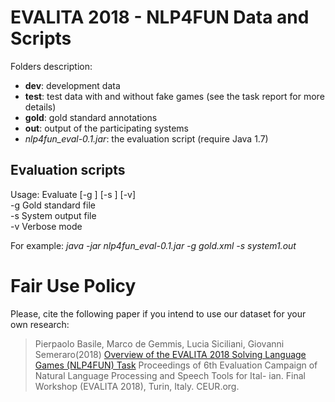 EVALITA 2018 - NLP4FUN Data and Scripts
==========================================

Folders description:
* **dev**: development data
* **test**: test data with and without fake games (see the task report for more details)
* **gold**: gold standard annotations
* **out**: output of the participating systems
* *nlp4fun_eval-0.1.jar*: the evaluation script (require Java 1.7)

Evaluation scripts
---------------------

Usage: Evaluate [-g <arg>] [-s <arg>] [-v]<br>
 -g <arg>   Gold standard file<br>
 -s <arg>   System output file<br>
 -v         Verbose mode<br>

For example: *java -jar nlp4fun_eval-0.1.jar -g gold.xml -s system1.out*

# Fair Use Policy 

Please, cite the following paper if you intend to use our dataset for your own research:
>  Pierpaolo Basile, Marco de Gemmis, Lucia Siciliani, Giovanni Semeraro(2018) [Overview of the EVALITA 2018 Solving Language Games (NLP4FUN) Task](http://ceur-ws.org/Vol-2263/paper011.pdf) 
Proceedings of 6th Evaluation Campaign of Natural Language Processing and Speech Tools for Ital- ian. Final Workshop (EVALITA 2018), Turin, Italy. CEUR.org.


